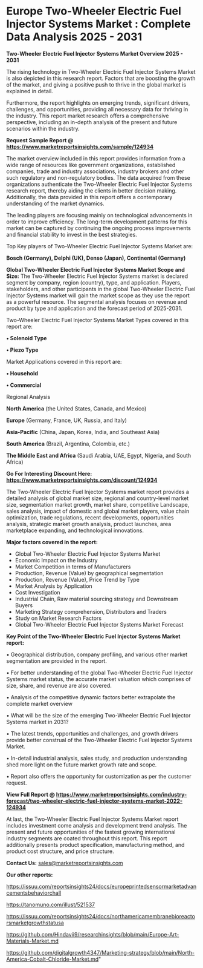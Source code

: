 # Europe Two-Wheeler Electric Fuel Injector Systems Market : Complete Data Analysis 2025 - 2031

<Strong> Two-Wheeler Electric Fuel Injector Systems Market Overview 2025 - 2031</strong>

The rising technology in Two-Wheeler Electric Fuel Injector Systems Market is also depicted in this research report. Factors that are boosting the growth of the market, and giving a positive push to thrive in the global market is explained in detail.

Furthermore, the report highlights on emerging trends, significant drivers, challenges, and opportunities, providing all necessary data for thriving in the industry. This report market research offers a comprehensive perspective, including an in-depth analysis of the present and future scenarios within the industry.

<strong>Request Sample Report @ <a href=https://www.marketreportsinsights.com/sample/124934>https://www.marketreportsinsights.com/sample/124934</a></strong>

The market overview included in this report provides information from a wide range of resources like government organizations, established companies, trade and industry associations, industry brokers and other such regulatory and non-regulatory bodies. The data acquired from these organizations authenticate the Two-Wheeler Electric Fuel Injector Systems research report, thereby aiding the clients in better decision making. Additionally, the data provided in this report offers a contemporary understanding of the market dynamics.

The leading players are focusing mainly on technological advancements in order to improve efficiency. The long-term development patterns for this market can be captured by continuing the ongoing process improvements and financial stability to invest in the best strategies.

Top Key players of Two-Wheeler Electric Fuel Injector Systems Market are:

<strong>Bosch (Germany), Delphi (UK), Denso (Japan), Continental (Germany)</strong>

<strong><b>Global Two-Wheeler Electric Fuel Injector Systems Market Scope and Size:</b></strong>
The Two-Wheeler Electric Fuel Injector Systems market is declared segment by company, region (country), type, and application. Players, stakeholders, and other participants in the global Two-Wheeler Electric Fuel Injector Systems market will gain the market scope as they use the report as a powerful resource. The segmental analysis focuses on revenue and product by type and application and the forecast period of 2025-2031.

Two-Wheeler Electric Fuel Injector Systems Market Types covered in this report are:

<strong>• Solenoid Type

• Piezo Type</strong>

Market Applications covered in this report are:

<strong>• Household

• Commercial</strong> 

Regional Analysis

<strong>North America</strong> (the United States, Canada, and Mexico)

<strong>Europe</strong> (Germany, France, UK, Russia, and Italy)

<strong>Asia-Pacific</strong> (China, Japan, Korea, India, and Southeast Asia)

<strong>South America</strong> (Brazil, Argentina, Colombia, etc.)

<strong>The Middle East and Africa</strong> (Saudi Arabia, UAE, Egypt, Nigeria, and South Africa)

<strong>Go For Interesting Discount Here: <a href=https://www.marketreportsinsights.com/discount/124934>https://www.marketreportsinsights.com/discount/124934</a></strong>

The Two-Wheeler Electric Fuel Injector Systems market report provides a detailed analysis of global market size, regional and country-level market size, segmentation market growth, market share, competitive Landscape, sales analysis, impact of domestic and global market players, value chain optimization, trade regulations, recent developments, opportunities analysis, strategic market growth analysis, product launches, area marketplace expanding, and technological innovations.

<strong><b>Major factors covered in the report:</b></strong>
<ul>
  <li>Global Two-Wheeler Electric Fuel Injector Systems Market </li>
  <li>Economic Impact on the Industry</li>
  <li>Market Competition in terms of Manufacturers</li>
  <li>Production, Revenue (Value) by geographical segmentation</li>
  <li>Production, Revenue (Value), Price Trend by Type</li>
  <li>Market Analysis by Application</li>
  <li>Cost Investigation</li>
  <li>Industrial Chain, Raw material sourcing strategy and Downstream Buyers</li>
  <li>Marketing Strategy comprehension, Distributors and Traders</li>
  <li>Study on Market Research Factors</li>
  <li>Global Two-Wheeler Electric Fuel Injector Systems Market Forecast</li>
</ul>

<strong><b>Key Point of the Two-Wheeler Electric Fuel Injector Systems Market report:</b></strong>

• Geographical distribution, company profiling, and various other market segmentation are provided in the report.

• For better understanding of the global Two-Wheeler Electric Fuel Injector Systems market status, the accurate market valuation which comprises of size, share, and revenue are also covered.

• Analysis of the competitive dynamic factors better extrapolate the complete market overview

• What will be the size of the emerging Two-Wheeler Electric Fuel Injector Systems market in 2031?

• The latest trends, opportunities and challenges, and growth drivers provide better construal of the Two-Wheeler Electric Fuel Injector Systems Market.

• In-detail industrial analysis, sales study, and production understanding shed more light on the future market growth rate and scope.

• Report also offers the opportunity for customization as per the customer request.

<strong><b>View Full Report @ <a href=https://www.marketreportsinsights.com/industry-forecast/two-wheeler-electric-fuel-injector-systems-market-2022-124934>https://www.marketreportsinsights.com/industry-forecast/two-wheeler-electric-fuel-injector-systems-market-2022-124934</a></b></strong>


At last, the Two-Wheeler Electric Fuel Injector Systems Market report includes investment come analysis and development trend analysis. The present and future opportunities of the fastest growing international industry segments are coated throughout this report. This report additionally presents product specification, manufacturing method, and product cost structure, and price structure.

<strong>Contact Us:</strong>
sales@marketreportsinsights.com

<strong>Our other reports:</strong>

<a href=https://issuu.com/reportsinsights24/docs/europeprintedsensormarketadvancementsbehaviorchall>https://issuu.com/reportsinsights24/docs/europeprintedsensormarketadvancementsbehaviorchall</a>

<a href=https://tanomuno.com/illust/521537>https://tanomuno.com/illust/521537</a>

<a href=https://issuu.com/reportsinsights24/docs/northamericamembranebioreactorsmarketgrowthstatusa>https://issuu.com/reportsinsights24/docs/northamericamembranebioreactorsmarketgrowthstatusa</a>

<a href=https://github.com/Hindavii9/researchinsights/blob/main/Europe-Art-Materials-Market.md>https://github.com/Hindavii9/researchinsights/blob/main/Europe-Art-Materials-Market.md</a>

<a href=https://github.com/digitalgrowth4347/Marketing-strategy/blob/main/North-America-Cobalt-Chloride-Market.md>https://github.com/digitalgrowth4347/Marketing-strategy/blob/main/North-America-Cobalt-Chloride-Market.md</a>"
